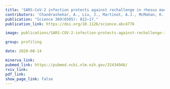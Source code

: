 ```yaml
---
title: 'SARS-CoV-2 infection protects against rechallenge in rhesus macaques.'
contributors: 'Chandrashekar, A., Liu, J., Martinot, A.J., McMahan, K., Mercado, N.B., Peter, L., Tostanoski, L.H., ... Barach, D.H. (2020).'
publication: "Science 369(6505): 812–17."
publication_link: https://doi.org/10.1126/science.abc4776

image: publications/SARS-COV-2-infection-protects-against-rechallenge-in-rhesus-macaques.PNG

group: profiling

date: 2020-08-14

minerva_link:
pubmed_link: https://pubmed.ncbi.nlm.nih.gov/32434946/
rxiv_link:
pdf_link:
show_page_link: false
---
```

